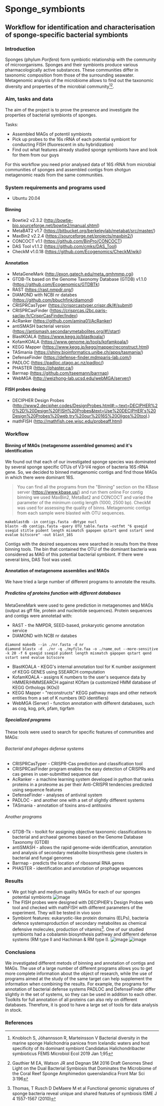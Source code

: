 # Sponge_symbionts

## Workflow for identification and characterisation of sponge-specific bacterial symbionts

### Introduction
Sponges (phylum *Porifera*) form symbiotic relationship with the community of microorganisms. Sponges and their symbionts produce various pharmacologically active substances. These communities differ in taxonomic composition from those of the surrounding seawater. Metagenomic analysis of the microbiome allows to find out the taxonomic diversity and properties of the microbial community[^1][^2].
### Aim, tasks and data
The aim of the project is to prove the presence and investigate the properties of bacterial symbionts of sponges.

Tasks:
+ Assembled MAGs of potentil symbionts
+ Pick up probes to the 16s rRNA of each potential symbiont for conducting FISH (fluorescent in situ hybridization)
+ Find out what features already studied sponge symbionts have and look for them from our guys

For this workflow you need prior analysed data of 16S rRNA from microbial communities of sponges and assembled contigs from shotgun metagenomic reads from the same communities.

### System requirements and programs used
* Ubuntu 20.04
#### Binning
* Bowtie2 v2.3.2 (http://bowtie-bio.sourceforge.net/bowtie2/manual.shtml)
* MetaBAT2 v1.7 (https://bitbucket.org/berkeleylab/metabat/src/master/)
* MaxBin2 v2.2.4 (https://sourceforge.net/projects/maxbin2/)
* CONCOCT v1.1 (https://github.com/BinPro/CONCOCT)
* DAS Tool v1.1.2 (https://github.com/cmks/DAS_Tool)
* CheckM v1.0.18 (https://github.com/Ecogenomics/CheckM/wiki)
#### Annotation
* MetaGeneMark (http://exon.gatech.edu/meta_gmhmmp.cgi)
* GTDB-Tk based on the Genome Taxonomy Database (GTDB) v1.1.0 (https://github.com/Ecogenomics/GTDBTk)
* RAST (https://rast.nmpdr.org/)
* DIAMOND with NCBI nr databes (https://github.com/bbuchfink/diamond)
* CRISPRCasTyper (https://crisprcastyper.crispr.dk/#/submit)
* CRISPRCasFinder (https://crisprcas.i2bc.paris-saclay.fr/CrisprCasFinder/Index)
* AcRanker (https://github.com/amina01/AcRanker)
* antiSMASH bacterial version (https://antismash.secondarymetabolites.org/#!/start)
* BlastKOALA (https://www.kegg.jp/blastkoala/)
* KofamKOALA (https://www.genome.jp/tools/kofamkoala/)
* KEGG Mapper (https://www.kegg.jp/kegg/mapper/reconstruct.html)
* TASmania (https://shiny.bioinformatics.unibe.ch/apps/tasmania/)
* DefenseFinder (https://defense-finder.mdmparis-lab.com/)
* PADLOC (https://padloc.otago.ac.nz/padloc/)
* PHASTER (https://phaster.ca/)
* Barrnap (https://github.com/tseemann/barrnap)
* WebMGA (http://weizhong-lab.ucsd.edu/webMGA/server/)
#### FISH probes desing
* DECIPHER Design Probes (http://www2.decipher.codes/DesignProbes.html#:~:text=DECIPHER%20%2D%20Design%20FISH%20Probes&text=Use%20DECIPHER's%20Design%20Probes%20web,try%20our%2016S%20Oligos%20tool.)
* mathFISH (http://mathfish.cee.wisc.edu/probeaff.html)

### Workflow
#### Binning of MAGs (metagenome assembled genomes) and it's identification
We found out that each of our investigated sponge species was dominated by several sponge specific OTUs of V3-V4 region of bacteria 16S rRNA gene. So, we decided to binned metagenomic contigs and find those MAGs in which there were dominant 16S.
> You can find all the programs from the "Binning" section on the KBase server (https://www.kbase.us/) and run them online
For contig binning we used MaxBin2, MetaBat2 and CONCOCT and varied the parameter of the minimum contig length (1000, 2500 bp). CheckM was used for assessing the quality of binns.
Metagenomic contigs from each sample were blasted with OTU sequences. 

```
makeblastdb -in contigs.fasta -dbtype nucl
blastn -db contigs.fasta -query OTU_table.fasta -outfmt "6 qseqid sseqid stitle pident length mismatch gapopen qstart qend sstart send evalue bitscore" -out blast_16S

```
Contigs with the desired sequences were searched in results from the three binning tools. The bin that contained the OTU of the dominant bacteria was considered as MAG of this potential bacterial symbiont. If there were several bins, DAS Tool was used. 

#### Annotation of metagenome assemblies and MAGs
We have tried a large number of different programs to annotate the results.

##### Predictins of proteins function with different databases
MetaGeneMark were used to gene prediction in metagenomes and MAGs (output as gff file, protein and nucleotide sequences).
Protein sequences and contigs were annotetad with:
* RAST - the NMPDR, SEED-based, prokaryotic genome annotation service
* DIAMOND with NCBI nr databes

```
diamond makedb --in ./nr.fasta -d nr
diamond blastx -d  ./nr -q ./myfile.faa -o ./name_out --more-sensitive -k 20 -f 6 qseqid sseqid pident length mismatch gapopen qstart qend sstart send evalue bitscore

```
* BlastKOALA - KEGG's internal annotation tool for K number assignment of KEGG GENES using SSEARCH computation
* KofamKOALA - assigns K numbers to the user's sequence data by HMMER/HMMSEARCH against KOfam (a customized HMM database of KEGG Orthologs (KOs))
* KEGG Mapper - "reconstructs" KEGG pathway maps and other network entities from a set of K numbers (KO identifiers)
* WebMGA (Server) - function annotation with different databases, such as cog, kog, prk, pfam, tigrfam

##### Specialized programs
These tools were used to search for specific features of communities and MAGs:
###### Bacterial and phages defense systems
* CRISPRCasTyper - CRISPR-Cas prediction and classification tool
* CRISPRCasFinder program enables the easy detection of CRISPRs and cas genes in user-submitted sequence dat
* AcRanker - a machine learning system developed in python that ranks proteins in a proteome as per their Anti-CRISPR tendencies predicted using sequence features
* DefenseFinder - analyses of antiviral system
* PADLOC - and another one with a set of slightly different systems
* TASmania - annotation of toxins ans=d antitoxins
###### Another programs
* GTDB-Tk - toolkit for assigning objective taxonomic classifications to bacterial and archaeal genomes based on the Genome Database Taxonomy (GTDB)
* antiSMASH - allows the rapid genome-wide identification, annotation and analysis of secondary metabolite biosynthesis gene clusters in bacterial and fungal genomes
* Barrnap - predicts the location of ribosomal RNA genes
* PHASTER - identification and annotation of prophage sequences

### Results
+ We got high and medium quality MAGs for each of our sponges potential symbionts
![image](https://user-images.githubusercontent.com/90505680/171190421-e53ad8bf-5fe2-4912-bd53-3a25834a2664.png)
+ The FISH probes were designed with DECIPHER's Design Probes web tool and checked with mathFISH with different parameters of the experiment. They will be tested in vivo soon
+ Symbiont features: eukaryotic-like protein domains (ELPs), bacteria defence systemsproduction of secondary metabolites as chemical defensive molecules,  production of vitamins[^3]. One of our studied symbionts had a сobalamin biosynthesis pathway and different defense systems (RM type II and Hachiman & RM type I).
![image](https://user-images.githubusercontent.com/90505680/171189750-1513aec4-d566-4f6b-a351-e5627a87e3df.png)
![image](https://user-images.githubusercontent.com/90505680/171189767-11ff0875-9d3e-4de9-bb51-b30fa58ddeb3.png)

### Conclusions
We investigated different metods of binning and annotation of contigs and MAGs. The use of a large number of different programs allows you to get more complete information about the object of research, while the use of programs aimed at the study of the same target can help supplement the information when combining the results. For example, the programs for annotation of bacterial defense systems PADLOC and DefenseFinder differ slightly in the set of systems, so they can be used in addition to each other. Toolkits for full annotation of all proteins can also rely on different databases. Therefore, it is good to have a large set of tools for data analysis in stock.

### References
[^1]: Knobloch S, Jóhannsson R, Marteinsson V Bacterial diversity in the marine sponge Halichondria panicea from Icelandic waters and host specificity of its dominant symbiont Candidatus Halichondribacter symbioticus FEMS Microbiol Ecol 2019 Jan 1;95
[^2]: Gauthier M EA, Watson JR and Degnan SM 2016 Draft Genomes Shed Light on the Dual Bacterial Symbiosis that Dominates the Microbiome of the Coral Reef Sponge Amphimedon queenslandica Front Mar Sci 3:196
[^3]: Thomas, T Rusch D DeMaere M et al Functional genomic signatures of sponge bacteria reveal unique and shared features of symbiosis ISME J 4 1557-1567 (2010)
